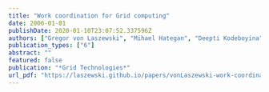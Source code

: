 ```yaml
---
title: "Work coordination for Grid computing"
date: 2006-01-01
publishDate: 2020-01-10T23:07:52.337596Z
authors: ["Gregor von Laszewski", "Mihael Hategan", "Deepti Kodeboyina"]
publication_types: ["6"]
abstract: ""
featured: false
publication: "*Grid Technologies*"
url_pdf: "https://laszewski.github.io/papers/vonLaszewski-work-coordination.pdf"
---
```


